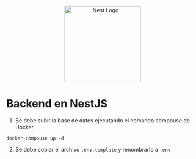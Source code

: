 <p align="center">
  <a href="http://nestjs.com/" target="blank"><img src="https://nestjs.com/img/logo-small.svg" width="200" alt="Nest Logo" /></a>
</p>

# Backend en NestJS

1. Se debe subir la base de datos ejecutando el comando compouse de Docker

```
docker-compouse up -d
```

2. Se debe copiar el archivo `.env.template` y renombrarlo a `.env`
